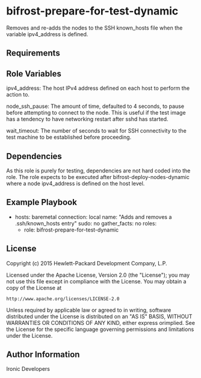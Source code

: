bifrost-prepare-for-test-dynamic
================================

Removes and re-adds the nodes to the SSH known_hosts file when the
variable ipv4_address is defined.

Requirements
------------

Role Variables
--------------

ipv4_address: The host IPv4 address defined on each host to perform
              the action to.

node_ssh_pause: The amount of time, defaulted to 4 seconds, to pause
                before attempting to connect to the node.  This is
                useful if the test image has a tendency to have
                networking restart after sshd has started.

wait_timeout: The number of seconds to wait for SSH connectivity to
              the test machine to be established before proceeding.

Dependencies
------------

As this role is purely for testing, dependencies are not hard
coded into the role.  The role expects to be executed after
bifrost-deploy-nodes-dynamic where a node ipv4_address is defined
on the host level.

Example Playbook
----------------

- hosts: baremetal
  connection: local
  name: "Adds and removes a .ssh/known_hosts entry"
  sudo: no
  gather_facts: no
  roles:
    - role: bifrost-prepare-for-test-dynamic

License
-------

Copyright (c) 2015 Hewlett-Packard Development Company, L.P.

Licensed under the Apache License, Version 2.0 (the "License");
you may not use this file except in compliance with the License.
You may obtain a copy of the License at

    http://www.apache.org/licenses/LICENSE-2.0

Unless required by applicable law or agreed to in writing, software
distributed under the License is distributed on an "AS IS" BASIS,
WITHOUT WARRANTIES OR CONDITIONS OF ANY KIND, either express orimplied.
See the License for the specific language governing permissions and
limitations under the License.

Author Information
------------------

Ironic Developers
